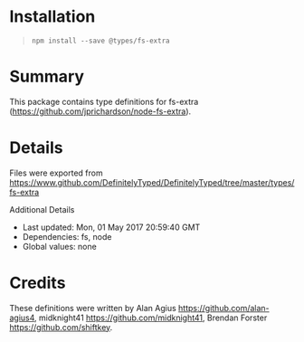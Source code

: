 # Installation
> `npm install --save @types/fs-extra`

# Summary
This package contains type definitions for fs-extra (https://github.com/jprichardson/node-fs-extra).

# Details
Files were exported from https://www.github.com/DefinitelyTyped/DefinitelyTyped/tree/master/types/fs-extra

Additional Details
 * Last updated: Mon, 01 May 2017 20:59:40 GMT
 * Dependencies: fs, node
 * Global values: none

# Credits
These definitions were written by Alan Agius <https://github.com/alan-agius4>, midknight41 <https://github.com/midknight41>, Brendan Forster <https://github.com/shiftkey>.
